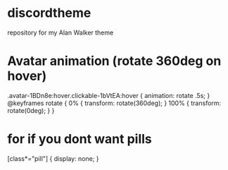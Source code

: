 # discordtheme
repository for my Alan Walker theme

# Avatar animation (rotate 360deg on hover)
.avatar-1BDn8e:hover.clickable-1bVtEA:hover {
animation: rotate .5s;
}
@keyframes rotate {
  0% {
    transform: rotate(360deg);
  }
  100% {
    transform: rotate(0deg);
  }
}
# for if you dont want pills
[class*="pill"] {
  display: none;
}